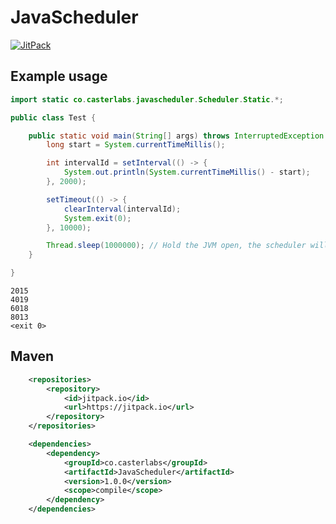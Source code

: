 # JavaScheduler

[![JitPack](https://jitpack.io/v/Casterlabs/JavaScheduler.svg)](https://jitpack.io/#Casterlabs/JavaScheduler)

## Example usage
```java
import static co.casterlabs.javascheduler.Scheduler.Static.*;

public class Test {

    public static void main(String[] args) throws InterruptedException {
        long start = System.currentTimeMillis();

        int intervalId = setInterval(() -> {
            System.out.println(System.currentTimeMillis() - start);
        }, 2000);

        setTimeout(() -> {
            clearInterval(intervalId);
			System.exit(0);
        }, 10000);

        Thread.sleep(1000000); // Hold the JVM open, the scheduler will NOT.
    }

}
```

```
2015
4019
6018
8013
<exit 0>
```

## Maven  
```xml
    <repositories>
        <repository>
            <id>jitpack.io</id>
            <url>https://jitpack.io</url>
        </repository>
    </repositories>

    <dependencies>
        <dependency>
            <groupId>co.casterlabs</groupId>
            <artifactId>JavaScheduler</artifactId>
            <version>1.0.0</version>
            <scope>compile</scope>
        </dependency>
    </dependencies>
```